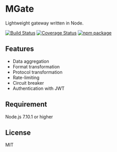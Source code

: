 # MGate

Lightweight gateway written in Node.

[![Build Status](https://travis-ci.org/viclm/mgate.svg?branch=master)](https://travis-ci.org/viclm/mgate)
[![Coverage Status](https://coveralls.io/repos/github/viclm/mgate/badge.svg?branch=master)](https://coveralls.io/github/viclm/mgate?branch=master)
[![npm package](https://img.shields.io/npm/v/mgate.svg)](https://www.npmjs.org/package/mgate)

## Features

- Data aggregation
- Format transformation
- Protocol transformation
- Rate-limiting
- Circuit breaker
- Authentication with JWT

## Requirement
Node.js 7.10.1 or higher

## License
MIT
